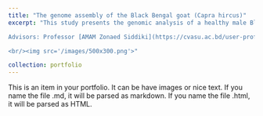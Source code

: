 ```yaml
---
title: "The genome assembly of the Black Bengal goat (Capra hircus)"
excerpt: "This study presents the genomic analysis of a healthy male Black Bengal goat from Chattogram, Bangladesh. Using the Illumina HiSeq 2500 platform, the genome was sequenced and assembled, resulting in a 3.04 Gb genome with 82.5% completeness. The annotation identified 26,458 gene models and 31.85% repeat elements. Gene ontology analysis linked 12,589 GO terms to 8,173 genes. The genomic data is available in NCBI GenBank, offering valuable insights for future research and breeding programs.

Advisors: Professor [AMAM Zonaed Siddiki](https://cvasu.ac.bd/user-profile/29) (Chattogram Veterinary and Animal Sciences University (CVASU)) and Professor A[KM Moniruzzaman Mollah](https://www.linkedin.com/in/shopon-mollah-9a306b5) (Asian University for Women)

<br/><img src='/images/500x300.png'>"

collection: portfolio
---
```


This is an item in your portfolio. It can be have images or nice text. If you name the file .md, it will be parsed as markdown. If you name the file .html, it will be parsed as HTML. 
